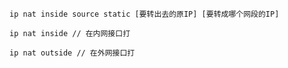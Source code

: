 	ip nat inside source static [要转出去的原IP] [要转成哪个网段的IP]

	ip nat inside // 在内网接口打

	ip nat outside // 在外网接口打